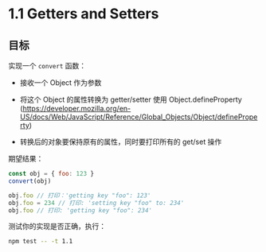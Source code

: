 # 1.1 Getters and Setters

## 目标

实现一个 `convert` 函数：

- 接收一个 Object 作为参数

- 将这个 Object 的属性转换为 getter/setter 使用 Object.defineProperty (https://developer.mozilla.org/en-US/docs/Web/JavaScript/Reference/Global_Objects/Object/defineProperty)

- 转换后的对象要保持原有的属性，同时要打印所有的 get/set 操作

期望结果：

``` js
const obj = { foo: 123 }
convert(obj)

obj.foo // 打印：'getting key "foo": 123'
obj.foo = 234 // 打印: 'setting key "foo" to: 234'
obj.foo // 打印: 'getting key "foo": 234'
```

测试你的实现是否正确，执行：

``` bash
npm test -- -t 1.1
```